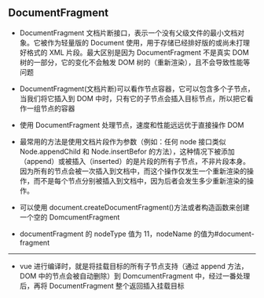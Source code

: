 ## DocumentFragment

- DocumentFragment 文档片断接口，表示一个没有父级文件的最小文档对象。它被作为轻量版的 Document 使用，用于存储已经排好版的或尚未打理好格式的 XML 片段。最大区别是因为 DocumentFragment 不是真实 DOM 树的一部分，它的变化不会触发 DOM 树的（重新渲染），且不会导致性能等问题

- DocumentFragment(文档片断)可以看作节点容器，它可以包含多个子节点，当我们将它插入到 DOM 中时，只有它的子节点会插入目标节点，所以把它看作一组节点的容器

- 使用 DocumentFragment 处理节点，速度和性能远远优于直接操作 DOM

- 最常用的方法是使用文档片段作为参数（例如：任何 node 接口类似 Node.appendChild 和 Node.insertBefor 的方法），这种情况下被添加（append）或被插入（inserted）的是片段的所有子节点，不非片段本身。因为所有的节点会被一次插入到文档中，而这个操作仅发生一个重新渲染的操作，而不是每个节点分别被插入到文档中，因为后者会发生多少重新渲染的操作。

- 可以使用 document.createDocumentFragment()方法或者构造函数来创建一个空的 DomcumentFragment

- documentFragment 的 nodeType 值为 11，nodeName 的值为#document-fragment

---

- vue 进行编译时，就是将挂载目标的所有子节点支持（通过 append 方法，DOM 中的节点会被自动删除）到 DomcumentFragment 中，经过一番处理后，再将 DocumentFragment 整个返回插入挂载目标

